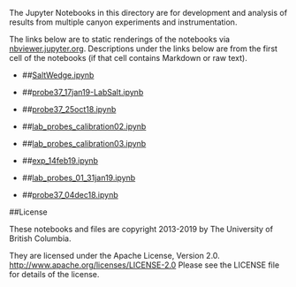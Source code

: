 The Jupyter Notebooks in this directory are for development and analysis of 
results from multiple canyon experiments and instrumentation.

The links below are to static renderings of the notebooks via
[nbviewer.jupyter.org](http://nbviewer.jupyter.org/).
Descriptions under the links below are from the first cell of the notebooks
(if that cell contains Markdown or raw text).

* ##[SaltWedge.ipynb](http://nbviewer.jupyter.org/urls/bitbucket.org/canyonsubc/multipleCanyons/raw/tip/lab/Conduino/Calibration/notebooks/SaltWedge.ipynb)  
    
* ##[probe37_17jan19-LabSalt.ipynb](http://nbviewer.jupyter.org/urls/bitbucket.org/canyonsubc/multipleCanyons/raw/tip/lab/Conduino/Calibration/notebooks/probe37_17jan19-LabSalt.ipynb)  
    
* ##[probe37_25oct18.ipynb](http://nbviewer.jupyter.org/urls/bitbucket.org/canyonsubc/multipleCanyons/raw/tip/lab/Conduino/Calibration/notebooks/probe37_25oct18.ipynb)  
    
* ##[lab_probes_calibration02.ipynb](http://nbviewer.jupyter.org/urls/bitbucket.org/canyonsubc/multipleCanyons/raw/tip/lab/Conduino/Calibration/notebooks/lab_probes_calibration02.ipynb)  
    
* ##[lab_probes_calibration03.ipynb](http://nbviewer.jupyter.org/urls/bitbucket.org/canyonsubc/multipleCanyons/raw/tip/lab/Conduino/Calibration/notebooks/lab_probes_calibration03.ipynb)  
    
* ##[exp_14feb19.ipynb](http://nbviewer.jupyter.org/urls/bitbucket.org/canyonsubc/multipleCanyons/raw/tip/lab/Conduino/Calibration/notebooks/exp_14feb19.ipynb)  
    
* ##[lab_probes_01_31jan19.ipynb](http://nbviewer.jupyter.org/urls/bitbucket.org/canyonsubc/multipleCanyons/raw/tip/lab/Conduino/Calibration/notebooks/lab_probes_01_31jan19.ipynb)  
    
* ##[probe37_04dec18.ipynb](http://nbviewer.jupyter.org/urls/bitbucket.org/canyonsubc/multipleCanyons/raw/tip/lab/Conduino/Calibration/notebooks/probe37_04dec18.ipynb)  
    

##License

These notebooks and files are copyright 2013-2019
by The University of British Columbia.

They are licensed under the Apache License, Version 2.0.
http://www.apache.org/licenses/LICENSE-2.0
Please see the LICENSE file for details of the license.
